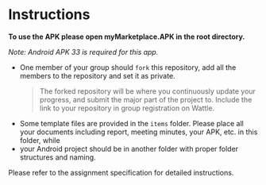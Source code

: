 # Instructions
**To use the APK please open myMarketplace.APK in the root directory.**

_Note: Android APK 33 is required for this app._

- One member of your group should `fork` this repository, add all the members to the repository and set it as private.
    > The forked repository will be where you continuously update your progress, and 
    submit the major part of the project to.
    Include the link to your repository in group registration on Wattle.
- Some template files are provided in the `items` folder. Please place all your documents including report, meeting minutes, your APK, etc. in this folder, while 
- your Android project should be in another folder with proper folder structures and naming.

Please refer to the assignment specification for detailed instructions.
